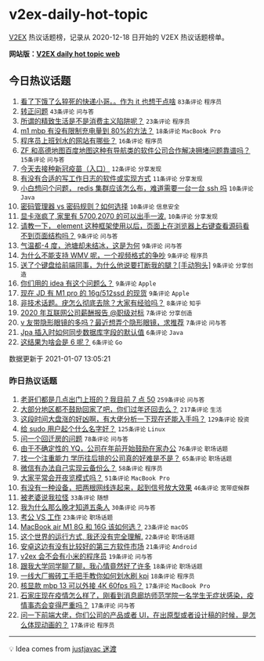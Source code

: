 # v2ex-daily-hot-topic

[V2EX](https://www.v2ex.com/) 热议话题榜，记录从 2020-12-18 日开始的 V2EX 热议话题榜单。

**网站版：[V2EX daily hot topic web](https://realleonardo.github.io/v2ex-daily-hot-topic-web/)**

## 今日热议话题

<!-- TODAY BEGIN -->

1. [看了下饿了么猝死的快递小哥。。作为 it 也想干点啥](https://www.v2ex.com/t/742422) `83条评论` `程序员`
1. [转正问题](https://www.v2ex.com/t/742412) `43条评论` `问与答`
1. [所谓的精致生活是不是消费主义陷阱呢？](https://www.v2ex.com/t/742478) `23条评论` `程序员`
1. [m1 mbp 有没有限制充电量到 80%的方法？](https://www.v2ex.com/t/742472) `18条评论` `MacBook Pro`
1. [程序员上班划水的网站有哪些？](https://www.v2ex.com/t/742467) `16条评论` `程序员`
1. [ZF 和高德地图百度地图这种有导航类的软件公司合作解决拥堵问题靠谱吗？](https://www.v2ex.com/t/742400) `15条评论` `问与答`
1. [今天去接种新冠疫苗（入口）](https://www.v2ex.com/t/742401) `12条评论` `分享发现`
1. [有没有合适的写工作日志的软件或实现方式](https://www.v2ex.com/t/742388) `11条评论` `分享发现`
1. [小白想问个问题， redis 集群应该怎么布，难道需要一台一台 ssh 吗](https://www.v2ex.com/t/742492) `10条评论` `Java`
1. [密码管理器 vs 密码规则？如何选择](https://www.v2ex.com/t/742474) `10条评论` `信息安全`
1. [显卡涨疯了,家里有 5700,2070 的可以出手一波.](https://www.v2ex.com/t/742427) `10条评论` `分享发现`
1. [请教一下， element 这种框架使用以后，页面上在浏览器上右键查看源码看不到页面结构吗？](https://www.v2ex.com/t/742505) `9条评论` `问与答`
1. [气温都-4 度，池塘却未结冰，这是为何](https://www.v2ex.com/t/742504) `9条评论` `问与答`
1. [为什么不能支持 WMV 呢，一个视频格式的争吵](https://www.v2ex.com/t/742438) `9条评论` `程序员`
1. [送了个键盘给前端同事，为什么他说要打断我的腿？[手动狗头]](https://www.v2ex.com/t/742409) `9条评论` `分享创造`
1. [你们用的 idea 有这个问题么？](https://www.v2ex.com/t/742392) `9条评论` `Apple`
1. [现在 JD 有 M1 pro 的 16g/512ssd 的现货](https://www.v2ex.com/t/742391) `9条评论` `Apple`
1. [非技术话题。疣怎么彻底去除？大家有经验吗？](https://www.v2ex.com/t/742496) `8条评论` `知乎`
1. [2020 年互联网公司薪酬报告 @职级对标](https://www.v2ex.com/t/742497) `7条评论` `分享创造`
1. [v 友带隐形眼镜的多吗？最近想弄个隐形眼镜，求推荐](https://www.v2ex.com/t/742414) `7条评论` `问与答`
1. [Jpa 插入时如何同步数据库字段的默认值](https://www.v2ex.com/t/742484) `6条评论` `Java`
1. [这结果为啥会是 6 呢？](https://www.v2ex.com/t/742480) `6条评论` `Go`

数据更新于 2021-01-07 13:05:21

<!-- TODAY END -->

### 昨日热议话题

<!-- YESTERDAY BEGIN -->

1. [老哥们都是几点出门上班的？我目前 7 点 50](https://www.v2ex.com/t/742058) `259条评论` `问与答`
1. [大部分地区都不鼓励回家了吧，你们过年还回去么？](https://www.v2ex.com/t/742124) `217条评论` `生活`
1. [这段时间大盘涨的好凶啊，有大佬分析一下现在还能入手吗？](https://www.v2ex.com/t/742063) `129条评论` `投资`
1. [给 sudo 用户起个什么名字好？](https://www.v2ex.com/t/742093) `125条评论` `Linux`
1. [问一个回迁房的问题](https://www.v2ex.com/t/742048) `78条评论` `问与答`
1. [由于不确定性的 YQ，公司在年前开始鼓励在家办公](https://www.v2ex.com/t/742205) `76条评论` `职场话题`
1. [找一个注重能力 学历往后排的公司真的好难是不是？](https://www.v2ex.com/t/742189) `65条评论` `职场话题`
1. [微信有办法自己实现云备份么？](https://www.v2ex.com/t/742178) `58条评论` `程序员`
1. [大家平常会开夜览模式吗？](https://www.v2ex.com/t/742056) `51条评论` `MacBook Pro`
1. [有没有一种设备，把两根网线连起来，起到信号放大效果](https://www.v2ex.com/t/742084) `46条评论` `宽带症候群`
1. [被老婆说我拉怪](https://www.v2ex.com/t/742231) `33条评论` `随想`
1. [我为什么那么晚才知道五条人](https://www.v2ex.com/t/742235) `30条评论` `问与答`
1. [考公 VS 工作](https://www.v2ex.com/t/742220) `23条评论` `职场话题`
1. [MacBook air M1 8G 和 16G 该如何选？](https://www.v2ex.com/t/742075) `23条评论` `macOS`
1. [这个世界的运行方式, 我还没有完全理解.](https://www.v2ex.com/t/742362) `22条评论` `职场话题`
1. [安卓这边有没有比较好的第三方软件市场](https://www.v2ex.com/t/742162) `21条评论` `Android`
1. [v2ex 会不会有小米的程序员](https://www.v2ex.com/t/742227) `19条评论` `问与答`
1. [跟我大学同学聊了聊，我心情竟然好了许多](https://www.v2ex.com/t/742127) `18条评论` `职场话题`
1. [一线大厂搬砖工手把手教你如何划水刷 kpi](https://www.v2ex.com/t/742087) `18条评论` `程序员`
1. [核显款 mbp 13 可以外接 4K 60fps 吗？](https://www.v2ex.com/t/742219) `17条评论` `MacBook Pro`
1. [石家庄现在疫情怎么样了，刚看到消息廊坊师范学院一名学生无症状感染，疫情事态会变得严重吗？](https://www.v2ex.com/t/742191) `17条评论` `问与答`
1. [问一下前端大佬，你们公司的产品或者 UI，在出原型或者设计稿的时候，是怎么体现动画的？](https://www.v2ex.com/t/742168) `17条评论` `程序员`

<!-- YESTERDAY END -->

---

💡 Idea comes from [justjavac 迷渡](https://github.com/justjavac/)
